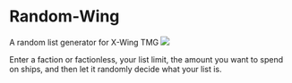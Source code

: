 # Random-Wing
A random list generator for X-Wing TMG
![]({{site.baseurl}}//RANDOM-WING.png)

Enter a faction or factionless, your list limit, the amount you want to spend on ships, and then let it randomly decide what your list is.


